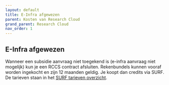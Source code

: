 ```yaml
---
layout: default
title: E-Infra afgewezen
parent: Kosten van Research Cloud
grand_parent: Research Cloud
nav_order: 1
---
```


## E-Infra afgewezen
Wanneer een subsidie aanvraag niet toegekend is (e-infra aanvraag niet mogelijk) kun je een RCCS contract afsluiten. Rekenbundels kunnen vooraf worden ingekocht en zijn 12 maanden geldig. Je koopt dan credits via SURF. De tarieven staan in het [SURF tarieven overzicht](https://www.surf.nl/files/2021-09/surf-diensten-en-tarieven-2022_versie-aug-2021-v3.pdf).

